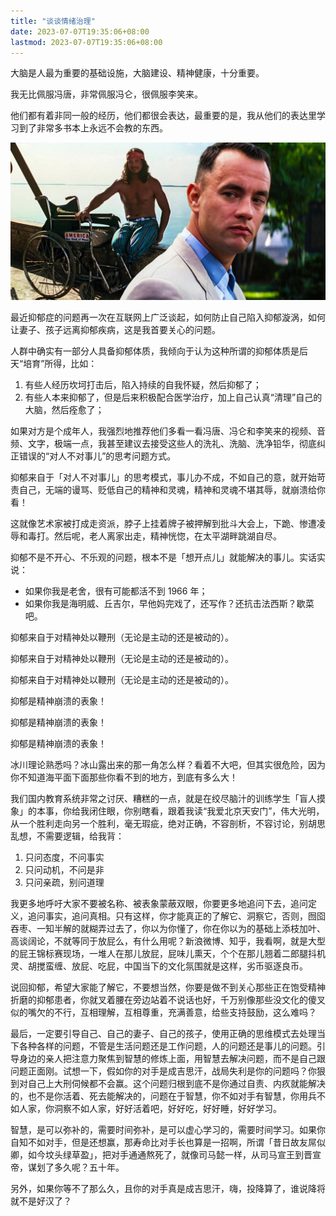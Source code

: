 ```yaml
---
title: "谈谈情绪治理"
date: 2023-07-07T19:35:06+08:00
lastmod: 2023-07-07T19:35:06+08:00
---
```


大脑是人最为重要的基础设施，大脑建设、精神健康，十分重要。

<!--more-->

我无比佩服冯唐，非常佩服冯仑，很佩服李笑来。

他们都有着非同一般的经历，他们都很会表达，最重要的是，我从他们的表达里学习到了非常多书本上永远不会教的东西。

![](forrestgump.jpg)

最近抑郁症的问题再一次在互联网上广泛谈起，如何防止自己陷入抑郁漩涡，如何让妻子、孩子远离抑郁疾病，这是我首要关心的问题。

人群中确实有一部分人具备抑郁体质，我倾向于认为这种所谓的抑郁体质是后天“培育”所得，比如：

1. 有些人经历坎坷打击后，陷入持续的自我怀疑，然后抑郁了；
2. 有些人本来抑郁了，但是后来积极配合医学治疗，加上自己认真“清理”自己的大脑，然后痊愈了；

如果对方是个成年人，我强烈地推荐他们多看一看冯唐、冯仑和李笑来的视频、音频、文字，极端一点，我甚至建议去接受这些人的洗礼、洗脑、洗净铅华，彻底纠正错误的“对人不对事儿”的思考问题方式。

抑郁来自于「对人不对事儿」的思考模式，事儿办不成，不如自己的意，就开始苛责自己，无端的谩骂、贬低自己的精神和灵魂，精神和灵魂不堪其辱，就崩溃给你看！

这就像艺术家被打成走资派，脖子上挂着牌子被押解到批斗大会上，下跪、惨遭凌辱和毒打。然后呢，老人离家出走，精神恍惚，在太平湖畔跳湖自尽。

抑郁不是不开心、不乐观的问题，根本不是「想开点儿」就能解决的事儿。实话实说：

- 如果你我是老舍，很有可能都活不到 1966 年；
- 如果你我是海明威、丘吉尔，早他妈完戏了，还写作？还抗击法西斯？歇菜吧。

抑郁来自于对精神处以鞭刑（无论是主动的还是被动的）。

抑郁来自于对精神处以鞭刑（无论是主动的还是被动的）。

抑郁来自于对精神处以鞭刑（无论是主动的还是被动的）。

抑郁是精神崩溃的表象！

抑郁是精神崩溃的表象！

抑郁是精神崩溃的表象！

冰川理论熟悉吗？冰山露出来的那一角怎么样？看着不大吧，但其实很危险，因为你不知道海平面下面那些你看不到的地方，到底有多么大！

我们国内教育系统非常之讨厌、糟糕的一点，就是在绞尽脑汁的训练学生「盲人摸象」的本事，你给我闭住眼，你别瞎看，跟着我读“我爱北京天安门”，伟大光明，从一个胜利走向另一个胜利，毫无瑕疵，绝对正确，不容剖析，不容讨论，别胡思乱想，不需要逻辑，给我背：

1. 只问态度，不问事实
2. 只问动机，不问是非
3. 只问亲疏，别问道理

我更多地呼吁大家不要被名称、被表象蒙蔽双眼，你要更多地追问下去，追问定义，追问事实，追问真相。只有这样，你才能真正的了解它、洞察它，否则，囫囵吞枣、一知半解的就糊弄过去了，你以为你懂了，你在你以为的基础上添枝加叶、高谈阔论，不就等同于放屁么，有什么用呢？新浪微博、知乎，我看啊，就是大型的屁王锦标赛现场，一堆人在那儿放屁，屁味儿熏天，个个在那儿翘着二郎腿抖机灵、胡搅蛮缠、放屁、吃屁，中国当下的文化氛围就是这样，劣币驱逐良币。

说回抑郁，希望大家能了解它，不要想当然，你要是做不到关心那些正在饱受精神折磨的抑郁患者，你就叉着腰在旁边站着不说话也好，千万别像那些没文化的傻叉似的嘴欠的不行，互相理解，互相尊重，充满善意，给些支持鼓励，这么难吗？

最后，一定要引导自己、自己的妻子、自己的孩子，使用正确的思维模式去处理当下各种各样的问题，不管是生活问题还是工作问题，人的问题还是事儿的问题。引导身边的亲人把注意力聚焦到智慧的修炼上面，用智慧去解决问题，而不是自己跟问题正面刚。试想一下，假如你的对手是成吉思汗，战局失利是你的问题吗？你狠到对自己上大刑伺候都不会赢。这个问题归根到底不是你通过自责、内疚就能解决的，也不是你活着、死去能解决的，问题在于智慧，你不如对手有智慧，你用兵不如人家，你洞察不如人家，好好活着吧，好好吃，好好睡，好好学习。

智慧，是可以弥补的，需要时间弥补，是可以虚心学习的，需要时间学习。如果你自知不如对手，但是还想赢，那寿命比对手长也算是一招啊，所谓「昔日故友屌似卿，如今坟头绿草盈」，把对手通通熬死了，就像司马懿一样，从司马宣王到晋宣帝，谋划了多久呢？五十年。

另外，如果你等不了那么久，且你的对手真是成吉思汗，嗨，投降算了，谁说降将就不是好汉了？

